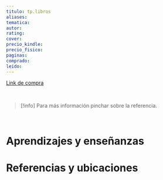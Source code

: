 ```yaml
---
titulo: tp.libros
aliases: 
tematica: 
autor: 
rating: 
cover: 
precio_kindle: 
precio_fisico: 
paginas: 
comprado: 
leido:
---
```


[Link de compra]()

<br>

> [!info] Para más información pinchar sobre la referencia.

<br>

# Aprendizajes y enseñanzas







# Referencias y ubicaciones